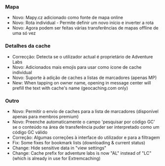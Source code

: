 ### Mapa
- Novo: Mapy.cz adicionado como fonte de mapa online
- Novo: Rota individual - Permite definir um novo início e inverter a rota
- Novo: Agora podem ser feitas várias transferências de mapas offline de uma só vez

### Detalhes da cache
- Correcção: Detecta se o utilizador actual é proprietário de Adventure Labs
- Novo: Adicionados mais emojis para usar como ícone de cache individual
- Novo: Suporte à adição de caches a listas de marcadores (apenas MP)
- New: When tapping on owner name, opening in message center will prefill the text with cache's name (geocaching.com only)

### Outro
- Novo: Permitir o envio de caches para a lista de marcadores (disponível apenas para membros premium)
- Novo: Preenche automaticamente o campo 'pesquisar por código GC' se o conteúdo na área de transferência puder ser interpretado como um código GC válido
- Correção: Algumas correções à interface do utilizador e para a filtragem
- Fix: Some fixes for bookmark lists (downloading & current status)
- Change: Hide sensitive data in "view settings"
- Change: Cache prefix for adventure labs is now "AL" instead of "LC" (which is already in use for Extremcaching)
